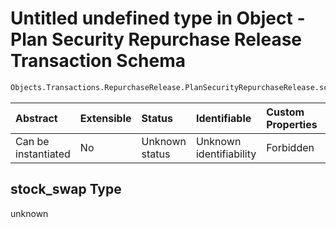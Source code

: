 # Untitled undefined type in Object - Plan Security Repurchase Release Transaction Schema

```txt
Objects.Transactions.RepurchaseRelease.PlanSecurityRepurchaseRelease.schema.json#/properties/stock_swap
```



| Abstract            | Extensible | Status         | Identifiable            | Custom Properties | Additional Properties | Access Restrictions | Defined In                                                                                                                                                         |
| :------------------ | :--------- | :------------- | :---------------------- | :---------------- | :-------------------- | :------------------ | :----------------------------------------------------------------------------------------------------------------------------------------------------------------- |
| Can be instantiated | No         | Unknown status | Unknown identifiability | Forbidden         | Allowed               | none                | [PlanSecurityRepurchaseRelease.schema.json*](../../schema/objects/transactions/repurchaserelease/PlanSecurityRepurchaseRelease.schema.json "open original schema") |

## stock_swap Type

unknown
